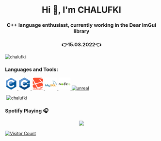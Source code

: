 <h1 align="center">Hi 👋, I'm CHALUFKI</h1>
<h3 align="center">C++ language enthusiast, currently working in the Dear ImGui library</h3>
<h3 align="center">👉15.03.2022👈</h3>

<p align="left"> <img src="https://komarev.com/ghpvc/?username=chalufki&label=Profile%20views&color=0e75b6&style=flat" alt="chalufki" /> </p>

<h3 align="left">Languages and Tools:</h3>
<p align="left"> <a href="https://www.cprogramming.com/" target="_blank" rel="noreferrer"> <img src="https://raw.githubusercontent.com/devicons/devicon/master/icons/c/c-original.svg" alt="c" width="40" height="40"/> </a> <a href="https://www.w3schools.com/cpp/" target="_blank" rel="noreferrer"> <img src="https://raw.githubusercontent.com/devicons/devicon/master/icons/cplusplus/cplusplus-original.svg" alt="cplusplus" width="40" height="40"/> </a> <a href="https://laravel.com/" target="_blank" rel="noreferrer"> <img src="https://raw.githubusercontent.com/devicons/devicon/master/icons/laravel/laravel-plain-wordmark.svg" alt="laravel" width="40" height="40"/> </a> <a href="https://www.mysql.com/" target="_blank" rel="noreferrer"> <img src="https://raw.githubusercontent.com/devicons/devicon/master/icons/mysql/mysql-original-wordmark.svg" alt="mysql" width="40" height="40"/> </a> <a href="https://nodejs.org" target="_blank" rel="noreferrer"> <img src="https://raw.githubusercontent.com/devicons/devicon/master/icons/nodejs/nodejs-original-wordmark.svg" alt="nodejs" width="40" height="40"/> </a> <a href="https://unrealengine.com/" target="_blank" rel="noreferrer"> <img src="https://raw.githubusercontent.com/kenangundogan/fontisto/036b7eca71aab1bef8e6a0518f7329f13ed62f6b/icons/svg/brand/unreal-engine.svg" alt="unreal" width="40" height="40"/> </a> </p>

<p>&nbsp;<img align="center" src="https://github-readme-stats.vercel.app/api?username=chalufki&show_icons=true&locale=en" alt="chalufki" /></p>

### Spotify Playing 🎧
<p align="center">
  <a href="https://open.spotify.com/user/kvrciypoz0mk3pgjos2k4356r">
    <img src="https://spotify-github-profile.vercel.app/api/view?uid=kvrciypoz0mk3pgjos2k4356r&cover_image=true&theme=default&show_offline=false&background_color=121212&interchange=false)](https://github.com/kittinan/spotify-github-profile">

![Visitor Count](https://profile-counter.glitch.me/CHALUFKI/count.svg)
